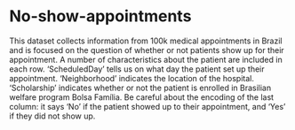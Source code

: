 # No-show-appointments
This dataset collects information from 100k medical appointments in Brazil and is focused on the question of whether or not patients show up for their appointment. A number of characteristics about the patient are included in each row.  ‘ScheduledDay’ tells us on what day the patient set up their appointment. ‘Neighborhood’ indicates the location of the hospital. ‘Scholarship’ indicates whether or not the patient is enrolled in Brasilian welfare program Bolsa Família. Be careful about the encoding of the last column: it says ‘No’ if the patient showed up to their appointment, and ‘Yes’ if they did not show up.
